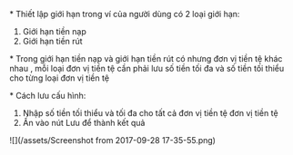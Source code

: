 \* Thiết lập giới hạn trong ví của người dùng  có 2 loại giới hạn:

1. Giới hạn tiền nạp
2. Giới hạn tiền rút

\* Trong giới hạn tiền nạp và giới hạn tiền rút có nhưng đơn vị tiền tệ khác nhau , mỗi loại đơn vị tiền tệ cần phải lưu số tiền tối đa và số tiền tối thiểu cho từng loại đơn vị tiền tệ

\* Cách lưu cấu hình:

1. Nhập số tiền tối thiểu và tối đa cho tất cả đơn vị tiền tệ đơn vị tiền tệ 
2. Ấn vào nút Lưu để thành kết quả

![](/assets/Screenshot from 2017-09-28 17-35-55.png)



